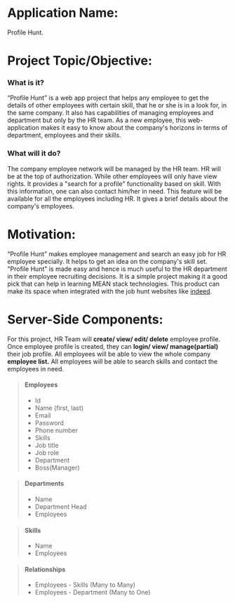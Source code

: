 # Application Name:
Profile Hunt.

# Project Topic/Objective:
### What is it?
“Profile Hunt” is a web app project that helps any employee to get the details of other employees with certain skill, that he or she is in a look for, in the same company. It also has capabilities of managing employees and department but only by the HR team. As a new employee, this web-application makes it easy to know about the company's horizons in terms of department, employees and their skills.
### What will it do?
The company employee network will be managed by the HR team. HR will be at the top of authorization. While other employees will only have view rights. It provides a "search for a profile" functionality based on skill. With this information, one can also contact him/her in need. This feature will be available for all the employees including HR. It gives a brief details about the company's employees.

# Motivation:
“Profile Hunt” makes employee management and search an easy job for HR employee specially. It helps to get an idea on the company's skill set. "Profile Hunt" is made easy and hence is much useful to the HR department in their employee recruiting decisions. It is a simple project making it a good pick that can help in learning MEAN stack technologies. This product can make its space when integrated with the job hunt websites like [indeed](https://www.indeed.com).

# Server-Side Components:
For this project, HR Team will **create/ view/ edit/ delete** employee profile.
Once employee profile is created, they can **login/ view/ manage(partial)** their job profile.
All employees will be able to view the whole company **employee list.**
All employees will be able to search skills and contact the employees in need.
> #### Employees
> - Id
> - Name (first, last)
> - Email
> - Password
> - Phone number
> - Skills
> - Job title
> - Job role
> - Department
> - Boss(Manager)

> #### Departments
> - Name
> - Department Head
> - Employees

> #### Skills
> - Name
> - Employees

> #### Relationships
> - Employees - Skills (Many to Many)
> - Employees - Department (Many to One)
